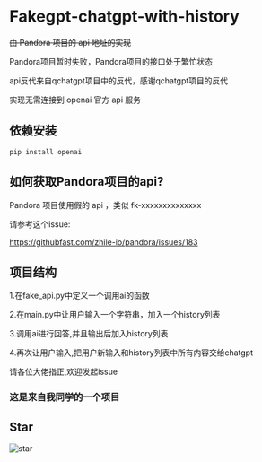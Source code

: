 # **Fakegpt-chatgpt-with-history**

~~由 Pandora 项目的 api 地址的实现~~

Pandora项目暂时失败，Pandora项目的接口处于繁忙状态

api反代来自qchatgpt项目中的反代，感谢qchatgpt项目的反代

实现无需连接到 openai 官方 api 服务

## 依赖安装

```shell
pip install openai
```

## 如何获取Pandora项目的api?

Pandora 项目使用假的 api ，类似 fk-xxxxxxxxxxxxxx

请参考这个issue:

https://githubfast.com/zhile-io/pandora/issues/183

## 项目结构

1.在fake_api.py中定义一个调用ai的函数

2.在main.py中让用户输入一个字符串，加入一个history列表

3.调用ai进行回答,并且输出后加入history列表

4.再次让用户输入,把用户新输入和history列表中所有内容交给chatgpt

请各位大佬指正,欢迎发起issue

### 这是来自我同学的一个项目

## Star

![star](https://api.star-history.com/svg?repos=hhhhhge/fakegpt&type=Date)
